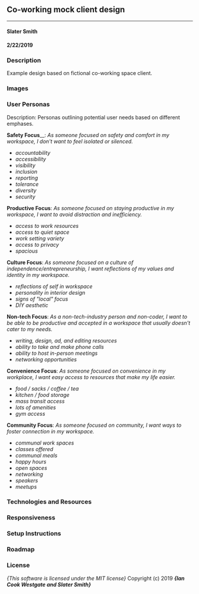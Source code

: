 ## Co-working mock client design
---

#### Slater Smith
#### 2/22/2019

### Description

Example design based on fictional co-working space client.

### Images

<!-- Mobile sketch: ![mobile sketch](img/readme-mobile.JPG)

Desktop sketch: ![desktop sketch](img/readme-desktop.JPG)

Mobile prototype: ![mobile prototype](img/mobile-prototype.png)

Desktop prototype: ![desktop prototype](img/desktop-prototype.png) -->

<!-- #### Desktop Version

![desktop user interface](img/desktop-sample.png)

#### Mobile Version

![mobile user interface](img/mobile-sample.png) -->

### User Personas

Description: Personas outlining potential user needs based on different emphases.

__Safety Focus____: _As someone focused on safety and comfort in my workspace, I don't want to feel isolated or silenced._
* _accountability_
* _accessibility_
* _visibility_
* _inclusion_
* _reporting_
* _tolerance_
* _diversity_
* _security_

__Productive Focus__: _As someone focused on staying productive in my workspace, I want to avoid distraction and inefficiency._
* _access to work resources_
* _access to quiet space_
* _work setting variety_
* _access to privacy_
* _spacious_

__Culture Focus__: _As someone focused on a culture of independence/entrepreneurship, I want reflections of my values and identity in my workspace._
* _reflections of self in workspace_
* _personality in interior design_
* _signs of "local" focus_
* _DIY aesthetic_

__Non-tech Focus__: _As a non-tech-industry person and non-coder, I want to be able to be productive and accepted in a workspace that usually doesn't cater to my needs._
* _writing, design, ad, and editing resources_
* _ability to take and make phone calls_
* _ability to host in-person meetings_
* _networking opportunities_

__Convenience Focus__: _As someone focused on convenience in my workplace, I want easy access to resources that make my life easier._
* _food / sacks / coffee / tea_
* _kitchen / food storage_
* _mass transit access_
* _lots of amenities_
* _gym access_

__Community Focus__: _As someone focused on community, I want ways to foster connection in my workspace._
* _communal work spaces_
* _classes offered_
* _communal meals_
* _happy hours_
* _open spaces_
* _networking_
* _speakers_
* _meetups_


### Technologies and Resources

<!-- * HTML
* CSS
  * SASS
* JavaScript
  * jQuery -->

### Responsiveness

<!-- Describe how the site is responsive, and what different 'versions' this project includes (does it have a mobile version? tablet version? ) -->

### Setup Instructions

<!-- 1. Clone this repository @
2. Use a terminal of your choice (I use Git Bash) to access the webpage and its files by inputting: "git clone {the above clone link}"
3. Open the folder you receive and open the index.html link in the web browser of your choice (I use Google Chrome).

- Alternatively, click this gh-pages link to view it directly in the web browser of your choice: -->

### Roadmap
<!--
Is there work you plan on continuing doing on this project? Features you'd like to add?

*
*
*
* -->

### License

*{This software is licensed under the MIT license}*
Copyright (c) 2019 **_{Ian Cook Westgate and Slater Smith}_**
